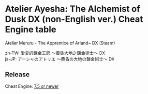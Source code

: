 # Atelier Ayesha: The Alchemist of Dusk DX (non-English ver.) Cheat Engine table  
Atelier Meruru - The Apprentice of Arland~ DX (Steam)  

zh-TW: 愛夏的鍊金工房 ～黃昏大地之鍊金術士～ DX  
ja-JP: アーシャのアトリエ ～黄昏の大地の錬金術士～ DX  
 
## Release
Cheat Engine: [7.5 or newer](https://github.com/cheat-engine/cheat-engine/releases)  
